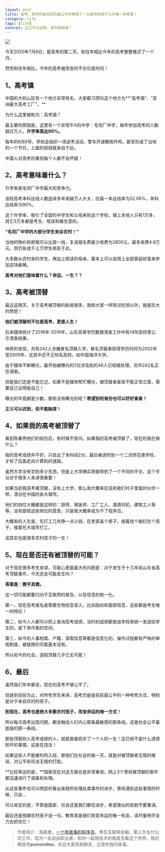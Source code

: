 ```yaml
---
layout: post
title: 高考，是你所能经历的最公平的事情了！也是农村孩子几乎唯一的希望！
category: life
tags: [life]
excerpt: 正义可以迟到，但不能缺席！
---
```


![](http://favorites.ren/assets/images/2020/it/gaokao01.jpg) 

今天2020年7月8日，是高考的第二天，和往年相比今年的高考整整推迟了一个月。

然而和往年相比，今年的高考被改变的不仅仅是时间！

## 1、高考镇

中国的大别山区有一个地方非常有名，大家都习惯叫这个地方为**“高考镇”、“亚洲最大高考工厂”。**

为什么这里被称为：高考镇？

最主要的原因是，这里有一个非常牛X的中学：毛坦厂中学，每年参加高考的人数超过万人，**升学率高达90%。**

每年的6月5号，学校会组织一场送考活动，警车开道鞭炮齐鸣，甚至形成了当地的一个节日，上面的视频就来自于此。

中国人对高考的重视每个人都不会怀疑！

## 2、高考意味着什么？

升学率是毛坦厂中学最大的竞争力。

该校高考本科达线人数连续多年突破万人大关，应届一本达线率为52.06%，本科达线率为90%。

这个升学率，吸引了全国的中学生和父母来到这个学校，镇上本地人只有1万多，其它3万多都是考生、陪读和做生意的。

**“毛坦厂中学的大部分学生来自农村！”**

当地的物价和房租可以比肩一线，复读报名费最少收费为2800元，最多收费4.8万元，但仍有成千上万学生奔赴于此。

大多数从农村来的学生，再加上陪读的母亲，基本上可以说用上全部家庭财富来参加这场豪赌。

**高考对他们意味着什么？命运、一生？？**

## 3、高考被顶替

最近这两天，关于高考被顶替的新闻很多，我和大家一样除过吃惊以外，就是巨大的愤怒！

**他们被顶替的不仅是高考，更是人生！**

后来媒体统计了2018年-2019年，山东高等学历数据清查工作中有14所高校曾公示清查结果。

神奇的发现，共有242人涉嫌冒名顶替入学，冒名顶替者获得学历时间为2002年至2009年，这其中还不乏知名高校，如中国海洋大学。

由于媒体不断曝光，最开始被曝光的2位涉及到的46人已经被处理，另外242名正在调查。

但是我们还是不能忘记，如果不是媒体帮忙曝光，被顶替者甚至不能正常立案，需要自己证明是自己！

曝光的毕竟都是少数，那些没有曝光的呢？**希望别的省份也可以好好查查！**

**正义可以迟到，但不能缺席！**

## 4、如果我的高考被顶替了

看到陈春秀他们的经历后，有时候不禁问，如果我的高考被顶替了，现在的我在做什么？

我的高考成绩并不好，只高出了本科线2分，最后被调剂到一个二流师范类学校，才有了后面走向计算机的道路。

虽然大学没有学到多少东西，但是上大学确实把我带到了一个不同的平台，这个平台对于很多人来讲很重要！

如果当初我高考被顶替，没有上大学，那么我大概率应该和我们村子里面的伙伴一样，漂泊在中国的各大城市。

他们的岗位大概都是这样的：厨师、理发师、工厂工人、滴滴司机、建筑工人等等，没有鄙视这些岗位的意思，只是我大概率成为不了程序员。

大概率的人生是，先打工几年挣一点小钱，在老家盖个房子，接着找个媳妇生个孩子，接着在大城市打工。

这其实也是很多农村孩子的一生！

## 5、现在是否还有被顶替的可能？

对于现在很多考生来讲，可能心里面最大的问题是：对于发生于十几年前山东省高考顶替事件，今天还会可能发生吗？

**答案是：微乎其微。**

这一切可能都要归功于互联网的普及，以及信息的统一化。

第一，现在高考报名是需要生物信息录入，比如指纹和面部信息，这些都是考生唯一的特征！

第二，如今人人都可以网上查询高考成绩，当时的成绩都是由学校来统一发送给学生的，留下来作案的空间。

第三，如今的人事档案、户籍、录取信息等都是信息化的，操作过程都有严格的审核制度，被替换的可能基本没有。

所以如今的社会，造假顶替几乎已无可能！

## 6、最后

虽然我们年年都说，现在的高考不够公平了。

但是到目前为止，对所有学生来讲，高考仍是是目前最公平的一种考核方式，特别是对于来自农村的孩子。

**到现在，高考也是绝大多数农村孩子，改变命运的唯一方式！**

所以每次高考出现问题，都会触动人们内心那条最敏感的那条线。这是社会公平最底层的那一条线。

那些顶替别人高考成绩的人，就是直接扼杀了一个人的一生！这已经不是什么道德败坏的事情，这是在违法！

如果这些人不能被判刑入狱，那他们在社会的每一天，就是对被顶替者无情的嘲讽，对公平和司法无情的打脸。

**比较幸运的是，**国家现在对这方面也是非常重视，网上3个曾经被顶替的案件都迅速进行了调查和处理。

从这些事件也可以明显的看出来政府处理此类事件的进步，曾经遇到这些事情的时候，只会...

可以肯定的是，不管是国家、社会还是我们都在进步，希望类似的悲剧不要重演。

最后还是想跟农村孩子说一句，教育真是我们改变命运的唯一机会，请尽量用尽全力去抓住它！


>作者简介：海森堡，[一个有故事的程序员](http://www.intelyes.xyz/life/2020/03/25/fengkou-10year.html)。曾在互联网金融，第三方支付公司工作，现为一名自由职业者，和你一起用技术的角度去看这个世界。我的微信号**puresmilea**，欢迎大家找我聊天，记录你我的故事。




